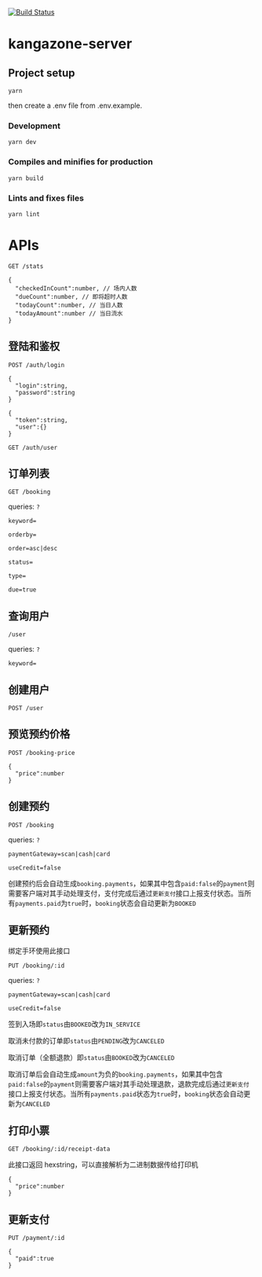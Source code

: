 [![Build Status](https://travis-ci.org/uicestone/kangazone-server.svg?branch=master)](https://travis-ci.org/uicestone/kangazone-server)

# kangazone-server

## Project setup

```
yarn
```

then create a .env file from .env.example.

### Development

```
yarn dev
```

### Compiles and minifies for production

```
yarn build
```

### Lints and fixes files

```
yarn lint
```

# APIs

`GET /stats`

```
{
  "checkedInCount":number, // 场内人数
  "dueCount":number, // 即将超时人数
  "todayCount":number, // 当日人数
  "todayAmount":number // 当日流水
}
```

## 登陆和鉴权

`POST /auth/login`

```
{
  "login":string,
  "password":string
}
```

```
{
  "token":string,
  "user":{}
}
```

`GET /auth/user`

## 订单列表

`GET /booking`

queries: `?`

`keyword=`

`orderby=`

`order=asc|desc`

`status=`

`type=`

`due=true`

## 查询用户

`/user`

queries: `?`

`keyword=`

## 创建用户

`POST /user`

## 预览预约价格

`POST /booking-price`

```
{
  "price":number
}
```

## 创建预约

`POST /booking`

queries: `?`

`paymentGateway=scan|cash|card`

`useCredit=false`

创建预约后会自动生成`booking.payments`，如果其中包含`paid:false`的`payment`则需要客户端对其手动处理支付，支付完成后通过`更新支付`接口上报支付状态。当所有`payments.paid`为`true`时，`booking`状态会自动更新为`BOOKED`

## 更新预约

绑定手环使用此接口

`PUT /booking/:id`

queries: `?`

`paymentGateway=scan|cash|card`

`useCredit=false`

签到入场即`status`由`BOOKED`改为`IN_SERVICE`

取消未付款的订单即`status`由`PENDING`改为`CANCELED`

取消订单（全额退款）即`status`由`BOOKED`改为`CANCELED`

取消订单后会自动生成`amount`为负的`booking.payments`，如果其中包含`paid:false`的`payment`则需要客户端对其手动处理退款，退款完成后通过`更新支付`接口上报支付状态。当所有`payments.paid`状态为`true`时，`booking`状态会自动更新为`CANCELED`

## 打印小票

`GET /booking/:id/receipt-data`

此接口返回 hexstring，可以直接解析为二进制数据传给打印机

```
{
  "price":number
}
```

## 更新支付

`PUT /payment/:id`

```
{
  "paid":true
}
```
